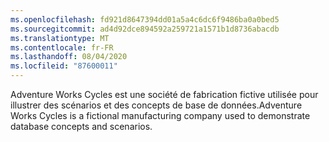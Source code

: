 ```yaml
---
ms.openlocfilehash: fd921d8647394dd01a5a4c6dc6f9486ba0a0bed5
ms.sourcegitcommit: ad4d92dce894592a259721a1571b1d8736abacdb
ms.translationtype: MT
ms.contentlocale: fr-FR
ms.lasthandoff: 08/04/2020
ms.locfileid: "87600011"
---
```

<span data-ttu-id="bd1c6-101">Adventure Works Cycles est une société de fabrication fictive utilisée pour illustrer des scénarios et des concepts de base de données.</span><span class="sxs-lookup"><span data-stu-id="bd1c6-101">Adventure Works Cycles is a fictional manufacturing company used to demonstrate database concepts and scenarios.</span></span>
